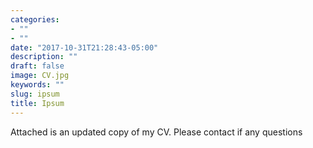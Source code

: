```yaml
---
categories:
- ""
- ""
date: "2017-10-31T21:28:43-05:00"
description: ""
draft: false
image: CV.jpg
keywords: ""
slug: ipsum
title: Ipsum
---
```


Attached is an updated copy of my CV. Please contact if any questions
